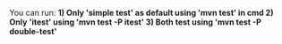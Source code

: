 You can run:
<b>1) Only 'simple test' as default using 'mvn test' in cmd
<b>2) Only 'itest' using 'mvn test -P itest'
<b>3) Both test using 'mvn test -P double-test' 
